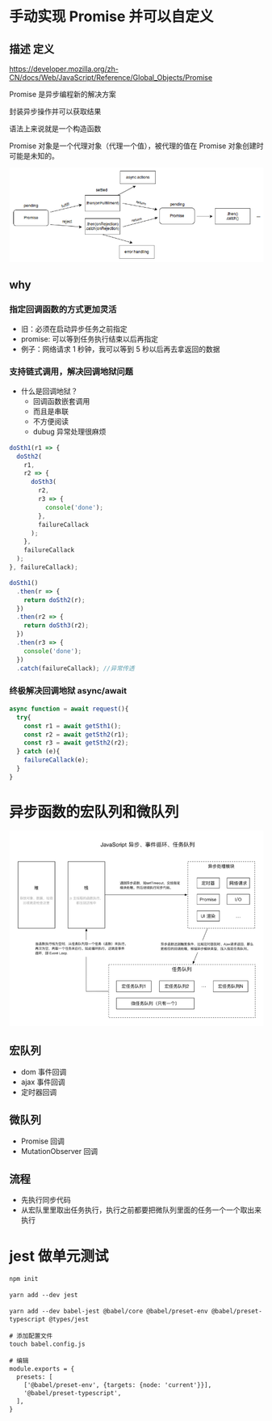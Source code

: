# 手动实现 Promise 并可以自定义

## 描述 定义

https://developer.mozilla.org/zh-CN/docs/Web/JavaScript/Reference/Global_Objects/Promise

Promise 是异步编程新的解决方案

封装异步操作并可以获取结果

语法上来说就是一个构造函数

Promise 对象是一个代理对象（代理一个值），被代理的值在 Promise 对象创建时可能是未知的。

![](pic/promises.png)

## why

### 指定回调函数的方式更加灵活

- 旧：必须在启动异步任务之前指定
- promise: 可以等到任务执行结束以后再指定
- 例子：网络请求 1 秒钟，我可以等到 5 秒以后再去拿返回的数据

### 支持链式调用，解决回调地狱问题

- 什么是回调地狱？
  - 回调函数嵌套调用
  - 而且是串联
  - 不方便阅读
  - dubug 异常处理很麻烦

```js
doSth1(r1 => {
  doSth2(
    r1,
    r2 => {
      doSth3(
        r2,
        r3 => {
          console('done');
        },
        failureCallack
      );
    },
    failureCallack
  );
}, failureCallack);
```

```js
doSth1()
  .then(r => {
    return doSth2(r);
  })
  .then(r2 => {
    return doSth3(r2);
  })
  .then(r3 => {
    console('done');
  })
  .catch(failureCallack); //异常传透
```

### 终极解决回调地狱 async/await

```js
async function = await request(){
  try{
    const r1 = await getSth1();
    const r2 = await getSth2(r1);
    const r3 = await getSth2(r2);
  } catch (e){
    failureCallack(e);
  }
}
```

# 异步函数的宏队列和微队列

![](pic/js_async.png)

## 宏队列

- dom 事件回调
- ajax 事件回调
- 定时器回调

## 微队列

- Promise 回调
- MutationObserver 回调

## 流程

- 先执行同步代码
- 从宏队里里取出任务执行，执行之前都要把微队列里面的任务一个一个取出来执行

# jest 做单元测试

```shell
npm init

yarn add --dev jest

yarn add --dev babel-jest @babel/core @babel/preset-env @babel/preset-typescript @types/jest

# 添加配置文件
touch babel.config.js

# 编辑
module.exports = {
  presets: [
    ['@babel/preset-env', {targets: {node: 'current'}}],
    '@babel/preset-typescript',
  ],
}
```
